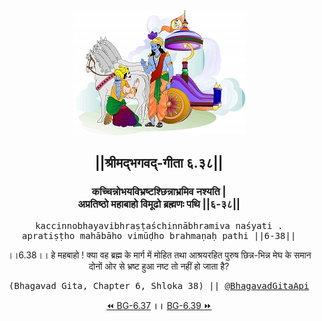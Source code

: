 <center><img src="../../asset/BG.png" alt="#API #bhagavadgitaapi #slok #nodejs #js #api #gitaapi #krishna #hinduism #vedic #ISKCON #shreemadbhagavadgita #technology"/>
<h2>||श्रीमद्‍भगवद्‍-गीता ६.३८||</h2>
<h3>कच्चिन्नोभयविभ्रष्टश्छिन्नाभ्रमिव नश्यति |<br/>अप्रतिष्ठो महाबाहो विमूढो ब्रह्मणः पथि ||६-३८||</h3>
<pre>kaccinnobhayavibhraṣṭaśchinnābhramiva naśyati .<br/>apratiṣṭho mahābāho vimūḍho brahmaṇaḥ pathi ||6-38||</pre>
<p>।।6.38।। हे महबाहो ! क्या वह ब्रह्म के मार्ग में मोहित तथा आश्रयरहित पुरुष छिन्न-भिन्न मेघ के समान दोनों ओर से भ्रष्ट हुआ नष्ट तो नहीं हो जाता है?</p>
<pre>(Bhagavad Gita, Chapter 6, Shloka 38) || <a href="https://twitter.com/bhagavadgitaapi">@BhagavadGitaApi</a></pre><a href="../../6/37">⏪  BG-6.37</a><b>        ।।        </b><a href="../../6/39">BG-6.39  ⏩</a></center>